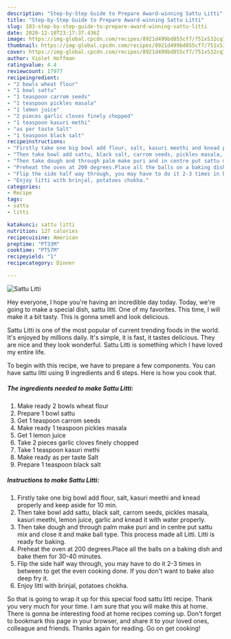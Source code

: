 ```yaml
---
description: "Step-by-Step Guide to Prepare Award-winning Sattu Litti"
title: "Step-by-Step Guide to Prepare Award-winning Sattu Litti"
slug: 183-step-by-step-guide-to-prepare-award-winning-sattu-litti
date: 2020-12-10T23:17:37.436Z
image: https://img-global.cpcdn.com/recipes/8921d499bd855cf7/751x532cq70/sattu-litti-recipe-main-photo.jpg
thumbnail: https://img-global.cpcdn.com/recipes/8921d499bd855cf7/751x532cq70/sattu-litti-recipe-main-photo.jpg
cover: https://img-global.cpcdn.com/recipes/8921d499bd855cf7/751x532cq70/sattu-litti-recipe-main-photo.jpg
author: Violet Hoffman
ratingvalue: 4.4
reviewcount: 17977
recipeingredient:
- "2 bowls wheat flour"
- "1 bowl sattu"
- "1 teaspoon carrom seeds"
- "1 teaspoon pickles masala"
- "1 lemon juice"
- "2 pieces garlic cloves finely chopped"
- "1 teaspoon kasuri methi"
- "as per taste Salt"
- "1 teaspoon black salt"
recipeinstructions:
- "Firstly take one big bowl add flour, salt, kasuri meethi and knead properly and keep aside for 10 min."
- "Then take bowl add sattu, black salt, carrom seeds, pickles masala, kasuri meethi, lemon juice, garlic and knead it with water properly."
- "Then take dough and through palm make puri and in centre put sattu mix and close it and make ball type. This process made all Litti. Litti is ready for baking."
- "Preheat the oven at 200 degrees.Place all the balls on a baking dish and bake them for 30-40 minutes."
- "Flip the side half way through, you may have to do it 2-3 times in between to get the even cooking done. If you don&#39;t want to bake also deep fry it."
- "Enjoy litti with brinjal, potatoes chokha."
categories:
- Recipe
tags:
- sattu
- litti

katakunci: sattu litti 
nutrition: 127 calories
recipecuisine: American
preptime: "PT33M"
cooktime: "PT57M"
recipeyield: "1"
recipecategory: Dinner

---
```



![Sattu Litti](https://img-global.cpcdn.com/recipes/8921d499bd855cf7/751x532cq70/sattu-litti-recipe-main-photo.jpg)

Hey everyone, I hope you're having an incredible day today. Today, we're going to make a special dish, sattu litti. One of my favorites. This time, I will make it a bit tasty. This is gonna smell and look delicious.

Sattu Litti is one of the most popular of current trending foods in the world. It's enjoyed by millions daily. It's simple, it is fast, it tastes delicious. They are nice and they look wonderful. Sattu Litti is something which I have loved my entire life.




To begin with this recipe, we have to prepare a few components. You can have sattu litti using 9 ingredients and 6 steps. Here is how you cook that.

<!--inarticleads1-->

##### The ingredients needed to make Sattu Litti:

1. Make ready 2 bowls wheat flour
1. Prepare 1 bowl sattu
1. Get 1 teaspoon carrom seeds
1. Make ready 1 teaspoon pickles masala
1. Get 1 lemon juice
1. Take 2 pieces garlic cloves finely chopped
1. Take 1 teaspoon kasuri methi
1. Make ready as per taste Salt
1. Prepare 1 teaspoon black salt




<!--inarticleads2-->

##### Instructions to make Sattu Litti:

1. Firstly take one big bowl add flour, salt, kasuri meethi and knead properly and keep aside for 10 min.
1. Then take bowl add sattu, black salt, carrom seeds, pickles masala, kasuri meethi, lemon juice, garlic and knead it with water properly.
1. Then take dough and through palm make puri and in centre put sattu mix and close it and make ball type. This process made all Litti. Litti is ready for baking.
1. Preheat the oven at 200 degrees.Place all the balls on a baking dish and bake them for 30-40 minutes.
1. Flip the side half way through, you may have to do it 2-3 times in between to get the even cooking done. If you don&#39;t want to bake also deep fry it.
1. Enjoy litti with brinjal, potatoes chokha.




So that is going to wrap it up for this special food sattu litti recipe. Thank you very much for your time. I am sure that you will make this at home. There is gonna be interesting food at home recipes coming up. Don't forget to bookmark this page in your browser, and share it to your loved ones, colleague and friends. Thanks again for reading. Go on get cooking!

